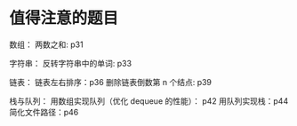 # 值得注意的题目

数组：
两数之和: p31

字符串：
反转字符串中的单词: p33

链表：
链表左右排序：p36
删除链表倒数第 n 个结点: p39

栈与队列：
用数组实现队列（优化 dequeue 的性能）： p42
用队列实现栈：p44
简化文件路径：p46
